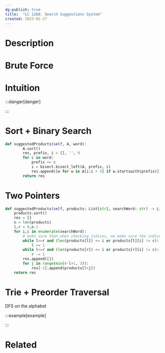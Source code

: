 ```yaml
---
dg-publish: true
title:  "LC 1268. Search Suggestions System"
created: 2023-01-27
---
```



# Description

# Brute Force
# Intuition

:::danger[danger] 


:::

# Sort + Binary Search 
```python
def suggestedProducts(self, A, word):
        A.sort()
        res, prefix, i = [], '', 0
        for c in word:
            prefix += c
            i = bisect.bisect_left(A, prefix, i)
            res.append([w for w in A[i:i + 3] if w.startswith(prefix)])
        return res

```

# Two Pointers
```python
def suggestedProducts(self, products: List[str], searchWord: str) -> List[List[str]]:
	products.sort()
	res = []
	n = len(products)
	l,r = 0,n-1
	for i,c in enumerate(searchWord):
		# make sure than when checking indices, we make sure the indices are valid
		while l<=r and (len(products[l]) <= i or products[l][i] != c):
			l += 1
		while l<=r and (len(products[r]) <= i or products[r][i] != c):
			r -= 1
		res.append([])
		for j in range(min(r-l+1, 3)):
			res[-1].append(products[l+j])
	return res

```

# Trie + Preorder Traversal
DFS on the alphabet

:::example[example] 


:::


# Related
